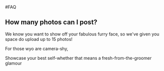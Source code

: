 #FAQ

## How many photos can I post?

We know you want to show off your fabulous furry face, so we've given you space do upload up to 15 photos!

For those wyo are camera-shy,

Showcase your best self-whether that means a fresh-from-the-groomer glamour

